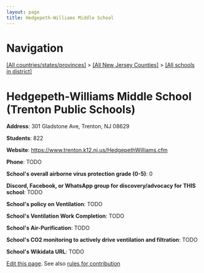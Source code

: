 ```yaml
---
layout: page
title: Hedgepeth-Williams Middle School
---
```

# Navigation

[[All countries/states/provinces]](../../../..) > [[All New Jersey Counties]](../../..) > [[All schools in district]](..)

# Hedgepeth-Williams Middle School (Trenton Public Schools)

**Address**: 301 Gladstone Ave, Trenton, NJ 08629

**Students**: 822

**Website**: <https://www.trenton.k12.nj.us/HedgepethWilliams.cfm>

**Phone**: TODO

**School's overall airborne virus protection grade (0-5)**: 0

**Discord, Facebook, or WhatsApp group for discovery/advocacy for THIS school**: TODO

**School's policy on Ventilation**: TODO

**School's Ventilation Work Completion**: TODO

**School's Air-Purification**: TODO

**School's CO2 monitoring to actively drive ventilation and filtration**: TODO

**School's Wikidata URL**: TODO


[Edit this page](https://github.com/ventilate-schools/NJ/edit/main/./Mercer/Trenton_Public_Schools/Hedgepeth-Williams_Middle_School.md). See also [rules for contribution](../../../contribution-rules/)
